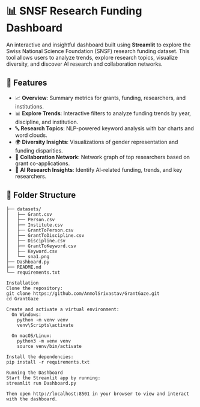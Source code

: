 # 📊 SNSF Research Funding Dashboard

An interactive and insightful dashboard built using **Streamlit** to explore the Swiss National Science Foundation (SNSF) research funding dataset. This tool allows users to analyze trends, explore research topics, visualize diversity, and discover AI research and collaboration networks.

## 🚀 Features

- 📈 **Overview**: Summary metrics for grants, funding, researchers, and institutions.
- 📊 **Explore Trends**: Interactive filters to analyze funding trends by year, discipline, and institution.
- 🔤 **Research Topics**: NLP-powered keyword analysis with bar charts and word clouds.
- 🌍 **Diversity Insights**: Visualizations of gender representation and funding disparities.
- 🤝 **Collaboration Network**: Network graph of top researchers based on grant co-applications.
- 🤖 **AI Research Insights**: Identify AI-related funding, trends, and key researchers.

## 📂 Folder Structure
```plaintext
├── datasets/
│   ├── Grant.csv
│   ├── Person.csv
│   ├── Institute.csv
│   ├── GrantToPerson.csv
│   ├── GrantToDiscipline.csv
│   ├── Discipline.csv
│   ├── GrantToKeyword.csv
│   ├── Keyword.csv
│   └── sna1.png
├── Dashboard.py
├── README.md
└── requirements.txt

Installation
Clone the repository:
git clone https://github.com/AnmolSrivastav/GrantGaze.git
cd GrantGaze

Create and activate a virtual environment:
  On Windows:
    python -m venv venv
    venv\Scripts\activate
  
  On macOS/Linux:
    python3 -m venv venv
    source venv/bin/activate

Install the dependencies:
pip install -r requirements.txt

Running the Dashboard
Start the Streamlit app by running:
streamlit run Dashboard.py

Then open http://localhost:8501 in your browser to view and interact with the dashboard.

